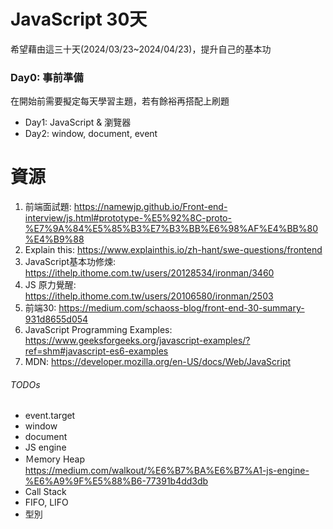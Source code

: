 # JavaScript 30天
希望藉由這三十天(2024/03/23~2024/04/23)，提升自己的基本功

### Day0: 事前準備
在開始前需要擬定每天學習主題，若有餘裕再搭配上刷題

- Day1: JavaScript & 瀏覽器
- Day2: window, document, event


# 資源
1. 前端面試題: https://namewjp.github.io/Front-end-interview/js.html#prototype-%E5%92%8C-proto-%E7%9A%84%E5%85%B3%E7%B3%BB%E6%98%AF%E4%BB%80%E4%B9%88
2. Explain this: https://www.explainthis.io/zh-hant/swe-questions/frontend
3. JavaScript基本功修煉: https://ithelp.ithome.com.tw/users/20128534/ironman/3460
4. JS 原力覺醒: https://ithelp.ithome.com.tw/users/20106580/ironman/2503
5. 前端30: https://medium.com/schaoss-blog/front-end-30-summary-931d8655d054
6. JavaScript Programming Examples: https://www.geeksforgeeks.org/javascript-examples/?ref=shm#javascript-es6-examples
7. MDN: https://developer.mozilla.org/en-US/docs/Web/JavaScript



###### TODOs
- event.target
- window
- document
- JS engine
- Ｍemory Heap https://medium.com/walkout/%E6%B7%BA%E6%B7%A1-js-engine-%E6%A9%9F%E5%88%B6-77391b4dd3db
- Call Stack
- FIFO, LIFO
- 型別